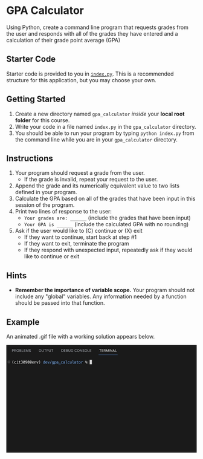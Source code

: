 # GPA Calculator
Using Python, create a command line program that requests grades from the user and responds with all of the grades they have entered and a calculation of their grade point average (GPA)

## Starter Code
Starter code is provided to you in [`index.py`](index.py). This is a recommended structure for this application, but you may choose your own.

## Getting Started
1. Create a new directory named `gpa_calculator` *inside* your **local root folder** for this course.
2. Write your code in a file named `index.py` in the `gpa_calculator` directory.
3. You should be able to run your program by typing `python index.py` from the command line while you are in your `gpa_calculator` directory.

## Instructions
1. Your program should request a grade from the user.
    * If the grade is invalid, repeat your request to the user.
2. Append the grade and its numerically equivalent value to two lists defined in your program.
3. Calculate the GPA based on all of the grades that have been input in this session of the program.
4. Print two lines of response to the user:
    * `Your grades are: ______` (include the grades that have been input)
    * `Your GPA is ______` (include the calculated GPA with no rounding)
5. Ask if the user would like to (C) continue or (X) exit
   * If they want to continue, start back at step #1
   * If they want to exit, terminate the program
   * If they respond with unexpected input, repeatedly ask if they would like to continue or exit

## Hints
* **Remember the importance of variable scope.** Your program should not include any "global" variables. Any information needed by a function should be passed into that function.

## Example
An animated .gif file with a working solution appears below.

![Demonstration of a working solution to the GPA Calculator program](gpa_calculator_solution.gif)